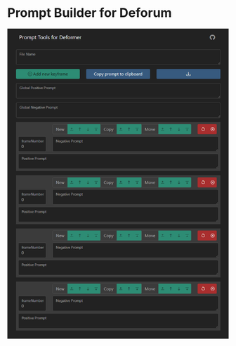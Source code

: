 # Prompt Builder for Deforum

<img src="https://github.com/JPrevots/Prompt-Builder-for-Deforum/blob/d82a42246cde91de5aa79db6ee36e579f24c1bf0/prompt_builder_for_deforum-0.1_screenshot.png" alt="Alt text" title="Optional title">

